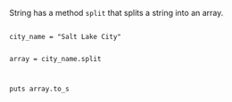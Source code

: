String has a method `split`
that splits a string
into an array.

<codeblock language="ruby" type="lesson">
<code>
city_name = "Salt Lake City"

array = city_name.split

puts array.to_s
</code>
</codeblock>